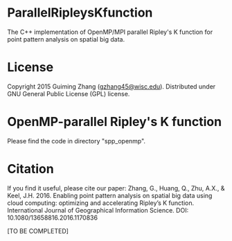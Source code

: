 # ParallelRipleysKfunction
The C++ implementation of OpenMP/MPI parallel Ripley's K function for point pattern analysis on spatial big data.

# License
Copyright 2015 Guiming Zhang (gzhang45@wisc.edu). Distributed under GNU General Public License (GPL) license.

# OpenMP-parallel Ripley's K function
Please find the code in directory "spp_openmp".

# Citation
If you find it useful, please cite our paper: Zhang, G., Huang, Q., Zhu, A.X., & Keel, J.H. 2016. Enabling point pattern analysis on spatial big data using cloud computing: optimizing and accelerating Ripley’s K function. International Journal of Geographical Information Science. DOI: 10.1080/13658816.2016.1170836

[TO BE COMPLETED]
